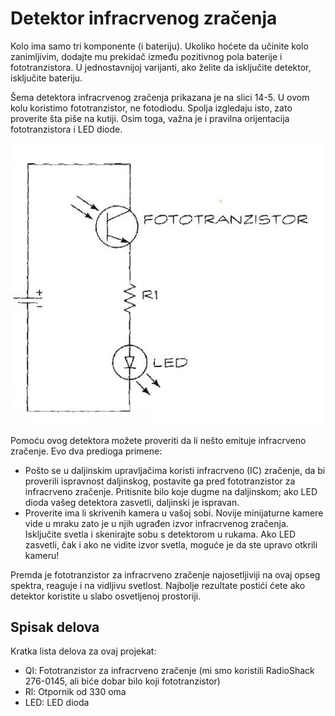 # Detektor infracrvenog zračenja

Kolo ima samo tri komponente (i bateriju). Ukoliko hoćete da učinite kolo zanimljivim, dodajte mu prekidač između pozitivnog pola baterije i fototranzistora. U jednostavnijoj varijanti, ako želite da isključite detektor, isključite bateriju.

Šema detektora infracrvenog zračenja prikazana je na slici 14-5. U ovom kolu koristimo fototranzistor, ne fotodiodu. Spolja izgledaju isto, zato proverite šta piše na kutiji. Osim toga, važna je i pravilna orijentacija fototranzistora i LED diode.

![](../slike/ir-kolo.jpg)

Pomoću ovog detektora možete proveriti da li nešto emituje infracrveno zračenje. Evo dva predioga primene:
* Pošto se u daljinskim upravljačima koristi infracrveno (IC) zračenje, da bi proverili ispravnost daljinskog, postavite ga pred fototranzistor za infracrveno zračenje. Pritisnite bilo koje dugme na daljinskom; ako LED dioda vašeg detektora zasvetli, daljinski je ispravan.
* Proverite ima li skrivenih kamera u vašoj sobi. Novije minijaturne kamere vide u mraku zato je u njih ugrađen izvor infracrvenog zračenja. Isključite svetla i skenirajte sobu s detektorom u rukama. Ako LED zasvetli, čak i ako ne vidite izvor svetla, moguće je da ste upravo otkrili kameru!

Premda je fototranzistor za infracrveno zračenje najosetljiviji na ovaj opseg spektra, reaguje i na vidljivu svetlost. Najbolje rezultate postići ćete ako detektor koristite u slabo osvetljenoj prostoriji.

## Spisak delova

Kratka lista delova za ovaj projekat:
* Ql: Fototranzistor za infracrveno zračenje (mi smo koristili RadioShack 276-0145, ali biće dobar bilo koji fototranzistor)
* Rl: Otpornik od 330 oma
* LED: LED dioda
